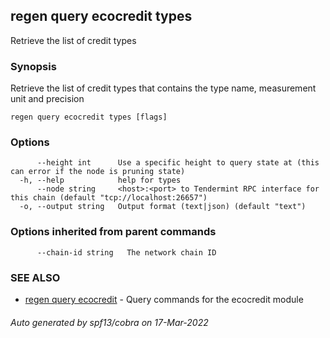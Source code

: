 ## regen query ecocredit types

Retrieve the list of credit types

### Synopsis

Retrieve the list of credit types that contains the type name, measurement unit and precision

```
regen query ecocredit types [flags]
```

### Options

```
      --height int      Use a specific height to query state at (this can error if the node is pruning state)
  -h, --help            help for types
      --node string     <host>:<port> to Tendermint RPC interface for this chain (default "tcp://localhost:26657")
  -o, --output string   Output format (text|json) (default "text")
```

### Options inherited from parent commands

```
      --chain-id string   The network chain ID
```

### SEE ALSO

* [regen query ecocredit](regen_query_ecocredit.md)	 - Query commands for the ecocredit module

###### Auto generated by spf13/cobra on 17-Mar-2022
